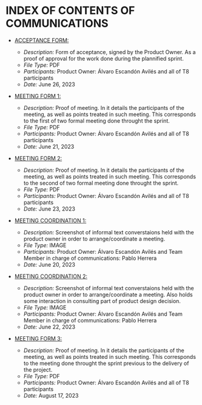 # INDEX OF CONTENTS OF COMMUNICATIONS

- [ACCEPTANCE FORM:](https://github.com/ycedenog/T8/blob/master/Communications/Acta%20de%20Aceptaci%C3%B3n%20Avance%20T8.pdf)
  - *Description:* Form of acceptance, signed by the Product Owner. As a proof of approval for the work done during the plannified sprint.
  - *File Type:* PDF
  - *Participants:* Product Owner: Álvaro Escandón Avilés and all of T8 participants
  - *Date:* June 26, 2023

- [MEETING FORM 1:](https://github.com/ycedenog/T8/blob/99314451761af3920f4b60037caf2eb765a18669/Communications/Acta%20Reuni%C3%B3n%201.pdf)
  - *Description:* Proof of meeting. In it details the participants of the meeting, as well as points treated in such meeting. This corresponds to the first of two formal meeting done throught the sprint.
  - *File Type:* PDF
  - *Participants:* Product Owner: Álvaro Escandón Avilés and all of T8 participants
  - *Date:* June 21, 2023

- [MEETING FORM 2: ](https://github.com/ycedenog/T8/blob/99314451761af3920f4b60037caf2eb765a18669/Communications/Acta%20Reunion%202.pdf)
  - *Description:* Proof of meeting. In it details the participants of the meeting, as well as points treated in such meeting. This corresponds to the second of two formal meeting done throught the sprint.
  - *File Type:* PDF
  - *Participants:* Product Owner: Álvaro Escandón Avilés and all of T8 participants
  - *Date:* June 23, 2023

- [MEETING COORDINATION 1: ](https://github.com/ycedenog/T8/blob/99314451761af3920f4b60037caf2eb765a18669/Communications/Meeting%20Coordination%201.jpeg)
  - *Description:* Screenshot of informal text converstaions held with the product owner in order to arrange/coordinate a meeting. 
  - *File Type:* IMAGE
  - *Participants:* Product Owner: Álvaro Escandón Avilés and Team Member in charge of communications: Pablo Herrera
  - *Date:* June 20, 2023

- [MEETING COORDINATION 2: ](https://github.com/ycedenog/T8/blob/99314451761af3920f4b60037caf2eb765a18669/Communications/Meeting%20Coordination%202.jpeg)
  - *Description:* Screenshot of informal text converstaions held with the product owner in order to arrange/coordinate a meeting. Also holds some interaction in consulting part of product design decision.
  - *File Type:* IMAGE
  - *Participants:* Product Owner: Álvaro Escandón Avilés and Team Member in charge of communications: Pablo Herrera
  - *Date:* June 22, 2023

- [MEETING FORM 3:](https://github.com/ycedenog/T8/blob/master/Communications/Acta%20de%20Reuni%C3%B3n%203.pdf)
  - *Description:* Proof of meeting. In it details the participants of the meeting, as well as points treated in such meeting. This corresponds to the meeting done throught the sprint previous to the delivery of the project.
  - *File Type:* PDF
  - *Participants:* Product Owner: Álvaro Escandón Avilés and all of T8 participants
  - *Date:* August 17, 2023
